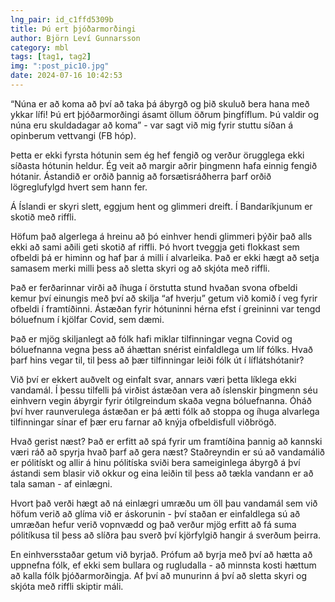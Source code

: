 ```yaml
---
lng_pair: id_c1ffd5309b
title: Þú ert þjóðarmorðingi
author: Björn Leví Gunnarsson
category: mbl
tags: [tag1, tag2]
img: ":post_pic10.jpg"
date: 2024-07-16 10:42:53
---
```


“Núna er að koma að því að taka þá ábyrgð og þið skuluð bera hana með ykkar lífi! Þú ert þjóðarmorðingi ásamt öllum öðrum þingfíflum. Þú valdir og núna eru skuldadagar að koma” - var sagt við mig fyrir stuttu síðan á opinberum vettvangi (FB hóp).

Þetta er ekki fyrsta hótunin sem ég hef fengið og verður örugglega ekki síðasta hótunin heldur. Ég veit að margir aðrir þingmenn hafa einnig fengið hótanir. Ástandið er orðið þannig að forsætisráðherra þarf orðið lögreglufylgd hvert sem hann fer. 

Á Íslandi er skyri slett, eggjum hent og glimmeri dreift. Í Bandaríkjunum er skotið með riffli. 

Höfum það algerlega á hreinu að þó einhver hendi glimmeri þýðir það alls ekki að sami aðili geti skotið af riffli. Þó hvort tveggja geti flokkast sem ofbeldi þá er himinn og haf þar á milli í alvarleika. Það er ekki hægt að setja samasem merki milli þess að sletta skyri og að skjóta með riffli.

Það er ferðarinnar virði að íhuga í örstutta stund hvaðan svona ofbeldi kemur því einungis með því að skilja “af hverju” getum við komið í veg fyrir ofbeldi í framtíðinni. Ástæðan fyrir hótuninni hérna efst í greininni var tengd bóluefnum í kjölfar Covid, sem dæmi. 

Það er mjög skiljanlegt að fólk hafi miklar tilfinningar vegna Covid og bóluefnanna vegna þess að áhættan snérist einfaldlega um líf fólks. Hvað þarf hins vegar til, til þess að þær tilfinningar leiði fólk út í líflátshótanir?

Við því er ekkert auðvelt og einfalt svar, annars væri þetta líklega ekki vandamál. Í þessu tilfelli þá virðist ástæðan vera að íslenskir þingmenn séu einhvern vegin ábyrgir fyrir ótilgreindum skaða vegna bóluefnanna. Óháð því hver raunverulega ástæðan er þá ætti fólk að stoppa og íhuga alvarlega tilfinningar sínar ef þær eru farnar að knýja ofbeldisfull viðbrögð.

Hvað gerist næst? Það er erfitt að spá fyrir um framtíðina þannig að kannski væri ráð að spyrja hvað þarf að gera næst? Staðreyndin er sú að vandamálið er pólitískt og allir á hinu pólitíska sviði bera sameiginlega ábyrgð á því ástandi sem blasir við okkur og eina leiðin til þess að tækla vandann er að tala saman - af einlægni. 

Hvort það verði hægt að ná einlægri umræðu um öll þau vandamál sem við höfum verið að glíma við er áskorunin - því staðan er einfaldlega sú að umræðan hefur verið vopnvædd og það verður mjög erfitt að fá suma pólitíkusa til þess að slíðra þau sverð því kjörfylgið hangir á sverðum þeirra. 

En einhversstaðar getum við byrjað. Prófum að byrja með því að hætta að uppnefna fólk, ef ekki sem bullara og rugludalla - að minnsta kosti hættum að kalla fólk þjóðarmorðingja. Af því að munurinn á því að sletta skyri og skjóta með riffli skiptir máli.

